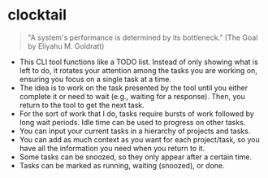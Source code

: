 # clocktail


> "A system's performance is determined by its bottleneck." (The Goal by Eliyahu M. Goldratt)

- This CLI tool functions like a TODO list. Instead of only showing what is left to do, it rotates your attention among the tasks you are working on, ensuring you focus on a single task at a time.
- The idea is to work on the task presented by the tool until you either complete it or need to wait (e.g., waiting for a response). Then, you return to the tool to get the next task.
- For the sort of work that I do, tasks require bursts of work followed by long wait periods. Idle time can be used to progress on other tasks.
- You can input your current tasks in a hierarchy of projects and tasks.
- You can add as much context as you want for each project/task, so you have all the information you need when you return to it.
- Some tasks can be snoozed, so they only appear after a certain time.
- Tasks can be marked as running, waiting (snoozed), or done.

